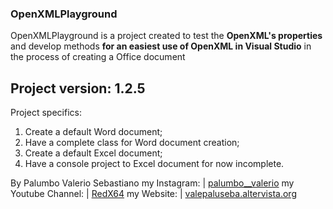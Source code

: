 ### OpenXMLPlayground 

OpenXMLPlayground is a project created to test the **OpenXML's properties** and
develop methods **for an easiest use of OpenXML in Visual Studio** in the process 
of creating a Office document

Project version: **1.2.5**
--------------------------------
Project specifics:
1. Create a default Word document;
2. Have a complete class for Word document creation;
3. Create a default Excel document;
4. Have a console project to Excel document for now incomplete.

By Palumbo Valerio Sebastiano
my Instagram: | [palumbo__valerio](https://www.instagram.com/palumbo__valerio/)
my Youtube Channel: | [RedX64](https://www.youtube.com/channel/UCWOLxDm6jrNPUvrkjsRmscg?view_as=subscriber)
my Website: | [valepaluseba.altervista.org](https://valepaluseba.altervista.org/)

